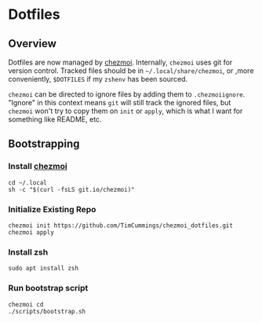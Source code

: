 
# Dotfiles

## Overview

Dotfiles are now managed by [chezmoi](https://www.chezmoi.io/). Internally, `chezmoi` uses git for version control. Tracked files should be in `~/.local/share/chezmoi`, or ,more conveniently, `$DOTFILES` if my `zshenv` has been sourced.

`chezmoi` can be directed to ignore files by adding them to `.chezmoiignore`. "Ignore" in this context means `git` will still track the ignored files, but `chezmoi` won't try to copy them on `init` or `apply`, which is what I want for something like README, etc.

## Bootstrapping

### Install [chezmoi](https://www.chezmoi.io/)

```
cd ~/.local
sh -c "$(curl -fsLS git.io/chezmoi)"
```

### Initialize Existing Repo

```
chezmoi init https://github.com/TimCummings/chezmoi_dotfiles.git
chezmoi apply
```

### Install zsh

`sudo apt install zsh`

### Run bootstrap script

```
chezmoi cd
./scripts/bootstrap.sh
```

